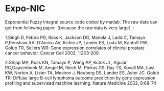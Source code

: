 # Expo-NIC
Exponential Fuzzy Integral source code coded by matlab.
The raw data can get from following paper（because the raw data is very large）:

1.Singh D, Febbo PG, Ross K, Jackson DG, Manola J, Ladd C, Tamayo P,Renshaw AA, D'Amico AV, Richie JP, Lander ES, Loda M, Kantoff PW,
Golub TR, Sellers WR: Gene expression correlates of clinical prostate cancer behavior. Cancer Cell 2002, 1:203-209.

2.Shipp MA, Ross KN, Tamayo P, Weng AP, Kutok JL, Aguiar RC,Gaasenbeek M, Amgel M, Reich M, Pinkus GS, Ray TS, Kovall MA, Last KW, Norton A, Lister TA, Mesirov J, Neuberg DS, Lander ES, Aster JC, Golub TR: Diffuse large B-cell lymphoma outcome prediction by gene expression profiling and supervised machine learning. Nature Medicine 2002, 8:68-74
